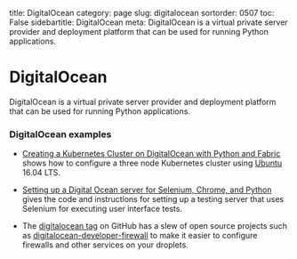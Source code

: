 title: DigitalOcean
category: page
slug: digitalocean
sortorder: 0507
toc: False
sidebartitle: DigitalOcean
meta: DigitalOcean is a virtual private server provider and deployment platform that can be used for running Python applications.


# DigitalOcean
DigitalOcean is a virtual private server provider and deployment 
platform that can be used for running Python applications.


### DigitalOcean examples
* [Creating a Kubernetes Cluster on DigitalOcean with Python and Fabric](https://testdriven.io/blog/creating-a-kubernetes-cluster-on-digitalocean/)
  shows how to configure a three node Kubernetes cluster using
  [Ubuntu](/ubuntu.html) 16.04 LTS.

* [Setting up a Digital Ocean server for Selenium, Chrome, and Python](http://jonathansoma.com/lede/algorithms-2017/servers/setting-up/)
  gives the code and instructions for setting up a testing server
  that uses Selenium for executing user interface tests.

* The [digitalocean tag](https://github.com/topics/digitalocean) on GitHub
  has a slew of open source projects such as 
  [digitalocean-developer-firewall](https://github.com/ErlendEllingsen/digitalocean-developer-firewall)
  to make it easier to configure firewalls and other services on your
  droplets.
